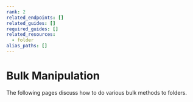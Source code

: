 ```yaml
---
rank: 2
related_endpoints: []
related_guides: []
required_guides: []
related_resources:
  - folder
alias_paths: []
---
```


# Bulk Manipulation

The following pages discuss how to do various bulk methods to folders.